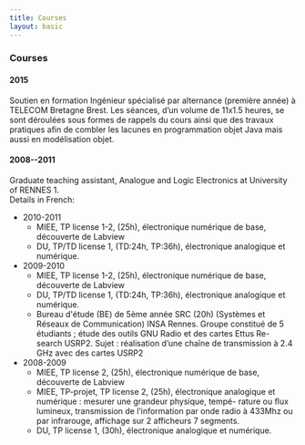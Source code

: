 ```yaml
---
title: Courses 
layout: basic
---
```


<h3>Courses</h3>

<h4>2015</h4>
Soutien en formation Ingénieur spécialisé par alternance (première année) à TELECOM Bretagne Brest. Les séances, d’un volume de 11x1.5 heures, se sont déroulées sous formes de rappels du cours ainsi que des travaux pratiques afin de combler les lacunes en programmation objet Java mais aussi en modélisation objet.

<h4>2008--2011</h4>
Graduate teaching assistant, Analogue and Logic Electronics at University of RENNES 1.<br>
Details in French:
<ul>
<li>2010-2011<br>
<ul>
<li>MIEE, TP license 1-2, (25h), électronique numérique de base, découverte de Labview</li>
<li>DU, TP/TD license 1, (TD:24h, TP:36h), électronique analogique et numérique.</li>
</ul>

<li>2009-2010<br>
<ul>
<li>MIEE, TP license 1-2, (25h), électronique numérique de base, découverte de Labview</li>
<li>DU, TP/TD license 1, (TD:24h, TP:36h), électronique analogique et numérique.</li>
<li>Bureau d'étude (BE) de 5ème année SRC (20h) (Systèmes et Réseaux de Communication) INSA Rennes. Groupe constitué de 5 étudiants ; étude des outils GNU Radio et des cartes Ettus Re- search USRP2. Sujet : réalisation d’une chaîne de transmission à 2.4 GHz avec des cartes USRP2 </li>
</ul>
</li>
<li>2008-2009<br>
<ul>
<li>MIEE, TP license 2, (25h), électronique numérique de base, découverte de Labview</li>
<li>MIEE, TP-projet,  TP license 2, (25h), électronique analogique et numérique : mesurer une grandeur physique, tempé- rature ou flux lumineux, transmission de l’information par onde radio à 433Mhz ou par infrarouge, affichage sur 2 afficheurs 7 segments.
</li>
<li>
DU, TP license 1, (30h), électronique analogique et numérique.
</li>
</ul>
</li>
</ul>

